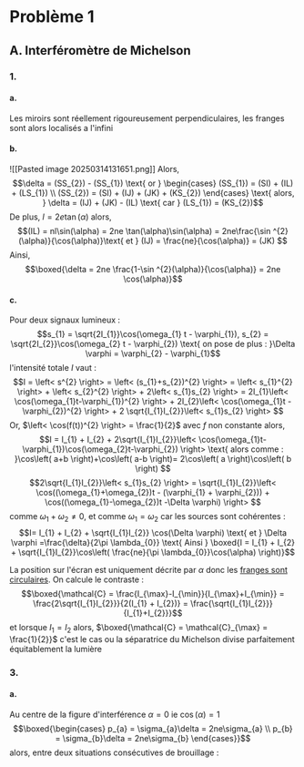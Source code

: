 # Problème 1
## A. Interféromètre de Michelson
### 1.
#### a.
Les miroirs sont réellement rigoureusement perpendiculaires, les franges sont alors localisés a l'infini

#### b.
![[Pasted image 20250314131651.png]]
Alors, 
$$\delta = (SS_{2})  - (SS_{1}) \text{ or } \begin{cases}
(SS_{1}) = (SI) + (IL) + (LS_{1}) \\
(SS_{2}) = (SI) + (IJ) + (JK) + (KS_{2})
\end{cases} \text{ alors, } \delta = (IJ) + (JK) - (IL) \text{ car } (LS_{1}) = (KS_{2})$$
De plus, $l = 2e\tan(\alpha)$ alors, 
$$(IL) = nl\sin(\alpha) = 2ne \tan(\alpha)\sin(\alpha) = 2ne\frac{\sin ^{2}(\alpha)}{\cos(\alpha)}\text{ et } (IJ) = \frac{ne}{\cos(\alpha)} = (JK) $$
Ainsi, 
$$\boxed{\delta = 2ne \frac{1-\sin ^{2}(\alpha)}{\cos(\alpha)}  = 2ne \cos(\alpha)}$$

#### c.
Pour deux signaux lumineux :
$$s_{1} = \sqrt{2I_{1}}\cos(\omega_{1} t - \varphi_{1}), s_{2} = \sqrt{2I_{2}}\cos(\omega_{2} t - \varphi_{2}) \text{ on pose de plus : }\Delta \varphi = \varphi_{2} - \varphi_{1}$$
l'intensité totale $I$ vaut : 
$$I = \left< s^{2} \right> = \left< (s_{1}+s_{2})^{2} \right> = \left< s_{1}^{2} \right> + \left< s_{2}^{2} \right>  + 2\left< s_{1}s_{2} \right>  = 2I_{1}\left< \cos(\omega_{1}t-\varphi_{1})^{2} \right> + 2I_{2}\left< \cos(\omega_{1}t - \varphi_{2})^{2} \right> + 2 \sqrt{I_{1}I_{2}}\left< s_{1}s_{2} \right>  $$
Or, $\left< \cos(f(t))^{2} \right> = \frac{1}{2}$ avec $f$ non constante alors, 
$$I = I_{1} + I_{2} + 2\sqrt{I_{1}I_{2}}\left< \cos(\omega_{1}t- \varphi_{1})\cos(\omega_{2}t-\varphi_{2}) \right> \text{ alors comme : }\cos\left( a+b \right)+\cos\left( a-b \right)= 2\cos\left( a \right)\cos\left( b \right) $$
$$2\sqrt{I_{1}I_{2}}\left< s_{1}s_{2} \right>  = \sqrt{I_{1}I_{2}}\left< \cos((\omega_{1}+\omega_{2})t - (\varphi_{1} + \varphi_{2})) + \cos((\omega_{1}-\omega_{2})t -\Delta \varphi) \right> $$
comme $\omega_{1} + \omega_{2} \neq 0$, et comme $\omega_{1}=\omega_{2}$ car les sources sont cohérentes : 
$$I= I_{1} + I_{2} + \sqrt{I_{1}I_{2}}  \cos(\Delta \varphi) \text{ et } \Delta \varphi =\frac{\delta}{2\pi \lambda_{0}} \text{ Ainsi } \boxed{I = I_{1} + I_{2} + \sqrt{I_{1}I_{2}}\cos\left(  \frac{ne}{\pi  \lambda_{0}}\cos(\alpha) \right)}$$

La position sur l'écran est uniquement décrite par $\alpha$ donc les <u>franges sont circulaires</u>. 
On calcule le contraste : 
$$\boxed{\mathcal{C} = \frac{I_{\max}-I_{\min}}{I_{\max}+I_{\min}} = \frac{2\sqrt{I_{1}I_{2}}}{2(I_{1} + I_{2})} = \frac{\sqrt{I_{1}I_{2}}}{I_{1}+I_{2}}}$$
et lorsque $I_{1} = I_{2}$ alors, $\boxed{\mathcal{C} = \mathcal{C}_{\max} = \frac{1}{2}}$ c'est le cas ou la séparatrice du Michelson divise parfaitement équitablement la lumière


### 3.
#### a.
Au centre de la figure d'interférence $\alpha = 0$ ie $\cos(\alpha) =1$
$$\boxed{\begin{cases}
p_{a} = \sigma_{a}\delta = 2ne\sigma_{a} \\
p_{b} = \sigma_{b}\delta = 2ne\sigma_{b}
\end{cases}}$$
alors, entre deux situations consécutives de brouillage : 
$$$$
